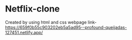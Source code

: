 # Netflix-clone
Created by using html and css
webpage link-https://659f0b55c903202eb5a5ad95--profound-queijadas-127451.netlify.app/
